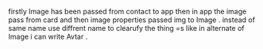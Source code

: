 firstly Image has been passed from contact to app then 
in app the image pass from card and then image properties passed img to Image .
instead of same name use diffrent name to clearufy the thing =s like in alternate of Image i can write Avtar .
